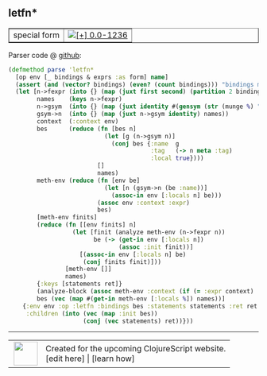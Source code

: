 ## letfn\*



 <table border="1">
<tr>
<td>special form</td>
<td><a href="https://github.com/cljsinfo/cljs-api-docs/tree/0.0-1236"><img valign="middle" alt="[+] 0.0-1236" title="Added in 0.0-1236" src="https://img.shields.io/badge/+-0.0--1236-lightgrey.svg"></a> </td>
</tr>
</table>









Parser code @ [github](https://github.com/clojure/clojurescript/blob/r1236/src/clj/cljs/compiler.clj#L998-L1032):

```clj
(defmethod parse 'letfn*
  [op env [_ bindings & exprs :as form] name]
  (assert (and (vector? bindings) (even? (count bindings))) "bindings must be vector of even number of elements")
  (let [n->fexpr (into {} (map (juxt first second) (partition 2 bindings)))
        names    (keys n->fexpr)
        n->gsym  (into {} (map (juxt identity #(gensym (str (munge %) "__"))) names))
        gsym->n  (into {} (map (juxt n->gsym identity) names))
        context  (:context env)
        bes      (reduce (fn [bes n]
                           (let [g (n->gsym n)]
                             (conj bes {:name  g
                                        :tag   (-> n meta :tag)
                                        :local true})))
                         []
                         names)
        meth-env (reduce (fn [env be]
                           (let [n (gsym->n (be :name))]
                             (assoc-in env [:locals n] be)))
                         (assoc env :context :expr)
                         bes)
        [meth-env finits]
        (reduce (fn [[env finits] n]
                  (let [finit (analyze meth-env (n->fexpr n))
                        be (-> (get-in env [:locals n])
                               (assoc :init finit))]
                    [(assoc-in env [:locals n] be)
                     (conj finits finit)]))
                [meth-env []]
                names)
        {:keys [statements ret]}
        (analyze-block (assoc meth-env :context (if (= :expr context) :return context)) exprs)
        bes (vec (map #(get-in meth-env [:locals %]) names))]
    {:env env :op :letfn :bindings bes :statements statements :ret ret :form form
     :children (into (vec (map :init bes))
                     (conj (vec statements) ret))}))
```

<!--
Repo - tag - source tree - lines:

 <pre>
clojurescript @ r1236
└── src
    └── clj
        └── cljs
            └── <ins>[compiler.clj:998-1032](https://github.com/clojure/clojurescript/blob/r1236/src/clj/cljs/compiler.clj#L998-L1032)</ins>
</pre>

-->

---




 <table>
<tr><td>
<img valign="middle" align="right" width="48px" src="http://i.imgur.com/Hi20huC.png">
</td><td>
Created for the upcoming ClojureScript website.<br>
[edit here] | [learn how]
</td></tr></table>

[edit here]:https://github.com/cljsinfo/cljs-api-docs/blob/master/cljsdoc/special_letfnSTAR.cljsdoc
[learn how]:https://github.com/cljsinfo/cljs-api-docs/wiki/cljsdoc-files

<!--

This information was too distracting to show to readers, but I'll leave it
commented here since it is helpful to:

- pretty-print the data used to generate this document
- and show how to retrieve that data



The API data for this symbol:

```clj
{:ns "special",
 :name "letfn*",
 :type "special form",
 :source {:code "(defmethod parse 'letfn*\n  [op env [_ bindings & exprs :as form] name]\n  (assert (and (vector? bindings) (even? (count bindings))) \"bindings must be vector of even number of elements\")\n  (let [n->fexpr (into {} (map (juxt first second) (partition 2 bindings)))\n        names    (keys n->fexpr)\n        n->gsym  (into {} (map (juxt identity #(gensym (str (munge %) \"__\"))) names))\n        gsym->n  (into {} (map (juxt n->gsym identity) names))\n        context  (:context env)\n        bes      (reduce (fn [bes n]\n                           (let [g (n->gsym n)]\n                             (conj bes {:name  g\n                                        :tag   (-> n meta :tag)\n                                        :local true})))\n                         []\n                         names)\n        meth-env (reduce (fn [env be]\n                           (let [n (gsym->n (be :name))]\n                             (assoc-in env [:locals n] be)))\n                         (assoc env :context :expr)\n                         bes)\n        [meth-env finits]\n        (reduce (fn [[env finits] n]\n                  (let [finit (analyze meth-env (n->fexpr n))\n                        be (-> (get-in env [:locals n])\n                               (assoc :init finit))]\n                    [(assoc-in env [:locals n] be)\n                     (conj finits finit)]))\n                [meth-env []]\n                names)\n        {:keys [statements ret]}\n        (analyze-block (assoc meth-env :context (if (= :expr context) :return context)) exprs)\n        bes (vec (map #(get-in meth-env [:locals %]) names))]\n    {:env env :op :letfn :bindings bes :statements statements :ret ret :form form\n     :children (into (vec (map :init bes))\n                     (conj (vec statements) ret))}))",
          :title "Parser code",
          :repo "clojurescript",
          :tag "r1236",
          :filename "src/clj/cljs/compiler.clj",
          :lines [998 1032]},
 :full-name "special/letfn*",
 :full-name-encode "special_letfnSTAR",
 :history [["+" "0.0-1236"]]}

```

Retrieve the API data for this symbol:

```clj
;; from Clojure REPL
(require '[clojure.edn :as edn])
(-> (slurp "https://raw.githubusercontent.com/cljsinfo/cljs-api-docs/catalog/cljs-api.edn")
    (edn/read-string)
    (get-in [:symbols "special/letfn*"]))
```

-->
